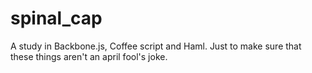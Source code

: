 spinal_cap
==========

A study in Backbone.js, Coffee script and Haml.  Just to make sure that these things aren't an april fool's joke.